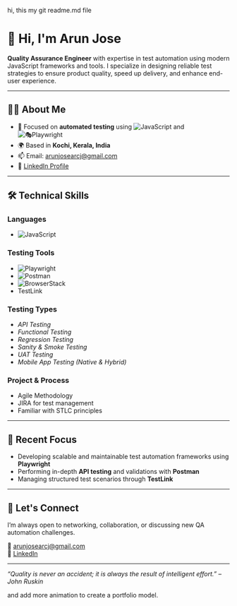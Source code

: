 hi, this my git readme.md file
# 👋 Hi, I'm Arun Jose

**Quality Assurance Engineer** with expertise in test automation using modern JavaScript frameworks and tools. I specialize in designing reliable test strategies to ensure product quality, speed up delivery, and enhance end-user experience.

---

## 🧑‍💼 About Me

- 🧪 Focused on **automated testing** using ![JavaScript](https://img.shields.io/badge/-JavaScript-F7DF1E?style=flat-square&logo=javascript&logoColor=black) and ![🎭Playwright](https://img.shields.io/badge/-Playwright-45ba74?style=flat-square&logo=playwright&logoColor=white)
- 🌍 Based in **Kochi, Kerala, India**
- 📫 Email: [arunjosearcj@gmail.com](mailto:arunjosearcj@gmail.com)
- 🔗 [LinkedIn Profile](https://in.linkedin.com/in/arun-jose-qa-engineer)

---

## 🛠️ Technical Skills

### Languages 
- ![JavaScript](https://img.shields.io/badge/-JavaScript-F7DF1E?style=flat-square&logo=javascript&logoColor=black)

### Testing Tools
- ![Playwright](https://img.shields.io/badge/-Playwright-45ba74?style=flat-square&logo=playwright&logoColor=white)
- ![Postman](https://img.shields.io/badge/-Postman-FF6C37?style=flat-square&logo=postman&logoColor=white)
- ![BrowserStack](https://img.shields.io/badge/-BrowserStack-ffb400?style=flat-square&logo=browserstack&logoColor=white)
- TestLink

### Testing Types
- _API Testing_
- _Functional Testing_
- _Regression Testing_
- _Sanity & Smoke Testing_
- _UAT Testing_
- _Mobile App Testing (Native & Hybrid)_

### Project & Process
- Agile Methodology
- JIRA for test management
- Familiar with STLC principles

---

## 📌 Recent Focus

- Developing scalable and maintainable test automation frameworks using **Playwright**
- Performing in-depth **API testing** and validations with **Postman**
- Managing structured test scenarios through **TestLink**

---

## 💬 Let's Connect

I’m always open to networking, collaboration, or discussing new QA automation challenges.

📧 [arunjosearcj@gmail.com](mailto:arunjosearcj@gmail.com)  
🔗 [LinkedIn](https://in.linkedin.com/in/arun-jose-qa-engineer)

---

_“Quality is never an accident; it is always the result of intelligent effort.” – John Ruskin_

and add more animation to create a portfolio model. 
